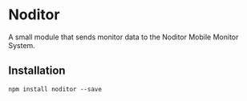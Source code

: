 Noditor
=========

A small module that sends monitor data to the Noditor Mobile Monitor System.

## Installation

  `npm install noditor --save`
